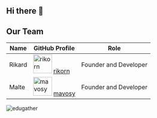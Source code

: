 ## Hi there 👋
## Our Team

| Name | GitHub Profile | Role |
|------|----------------|------|
| Rikard | <a href="https://github.com/rikorn"><img src="https://github.com/rikorn.png" alt="rikorn" width="50" height="50"></a> [rikorn](https://github.com/rikorn) | Founder and Developer |
| Malte | <a href="https://github.com/mavosy"><img src="https://github.com/mavosy.png" alt="mavosy" width="50" height="50"></a> [mavosy](https://github.com/mavosy) | Founder and Developer |


<p align="left"> <img src="https://komarev.com/ghpvc/?username=edugather&label=Edugather+views&color=0e75b6&style=plastic" alt="edugather" /> </p>



<!--

**Here are some ideas to get you started:**

🙋‍♀️ A short introduction - what is your organization all about?
🌈 Contribution guidelines - how can the community get involved?
👩‍💻 Useful resources - where can the community find your docs? Is there anything else the community should know?
🍿 Fun facts - what does your team eat for breakfast?
🧙 Remember, you can do mighty things with the power of [Markdown](https://docs.github.com/github/writing-on-github/getting-started-with-writing-and-formatting-on-github/basic-writing-and-formatting-syntax)
-->
